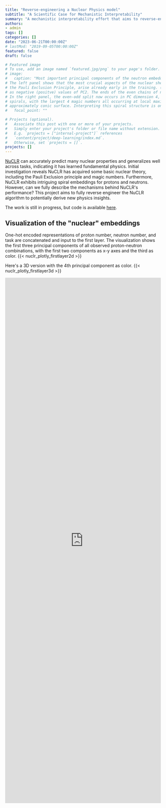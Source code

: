 ```yaml
---
title: "Reverse-engineering a Nuclear Physics model"
subtitle: "A Scientific Case for Mechanistic Interpretability"
summary: "A mechanistic interpretability effort that aims to reverse-engineer NuCLR, which accurately predicts nuclear properties and demonstrates an understanding of basic nuclear theory, to potentially derive new insights in nuclear physics."
authors:
- admin
tags: []
categories: []
date: "2023-06-21T00:00:00Z"
# lastMod: "2019-09-05T00:00:00Z"
featured: false
draft: false

# Featured image
# To use, add an image named `featured.jpg/png` to your page's folder. 
# image:
#   caption: "Most important principal components of the neutron embedding representations from (left) early and (right) late in the training.
# The left panel shows that the most crucial aspects of the nuclear shell model, namely the shell structure, including the magic numbers, and
# the Pauli Exclusion Principle, arise already early in the training. (The Pauli principle is evident with the even (odd) numbers represented
# as negative (positve) values of PC2. The ends of the even chains of numbers are the magic numbers where each nuclear shell become full.)
# In the right panel, the even-odd split now occurs in PC dimension 4, hence is not shown. The shell structure has grown into 3-dimensional
# spirals, with the largest 4 magic numbers all occurring at local maxima in PC2 and each shell represented as one revolution around an
# approximately conic surface. Interpreting this spiral structure is ongoing work."
#   focal_point: ""

# Projects (optional).
#   Associate this post with one or more of your projects.
#   Simply enter your project's folder or file name without extension.
#   E.g. `projects = ["internal-project"]` references 
#   `content/project/deep-learning/index.md`.
#   Otherwise, set `projects = []`.
projects: []
---
```

[NuCLR](https://arxiv.org/pdf/2306.06099.pdf) can accurately predict many nuclear properties and generalizes well across tasks, indicating it has learned fundamental physics. Initial investigation reveals NuCLR has acquired some basic nuclear theory, including the Pauli Exclusion principle and magic numbers. Furthermore, NuCLR exhibits intriguing spiral embeddings for protons and neutrons. However, can we fully describe the mechanisms behind NuCLR's performance? This project aims to fully reverse engineer the NuCLR algorithm to potentially derive new physics insights.

The work is still in progress, but code is available [here](https://github.com/okitouni/NuCLR-MechInterp/tree/main).

## Visualization of the "nuclear" embeddings
One-hot encoded representations of proton number, neutron number, and task are concatenated and input to the first layer. The visualization shows the first three principal components of all observed proton-neutron combinations, with the first two components as x-y axes and the third as color.
{{< nuclr_plotly_firstlayer2d >}}

Here's a 3D version with the 4th principal component as color.
{{< nuclr_plotly_firstlayer3d >}}

<iframe 
    src="https://nuclr-interp.streamlit.app/?embed=true"
    height="1700"
    style="width:100%;border:none;"
  ></iframe>
